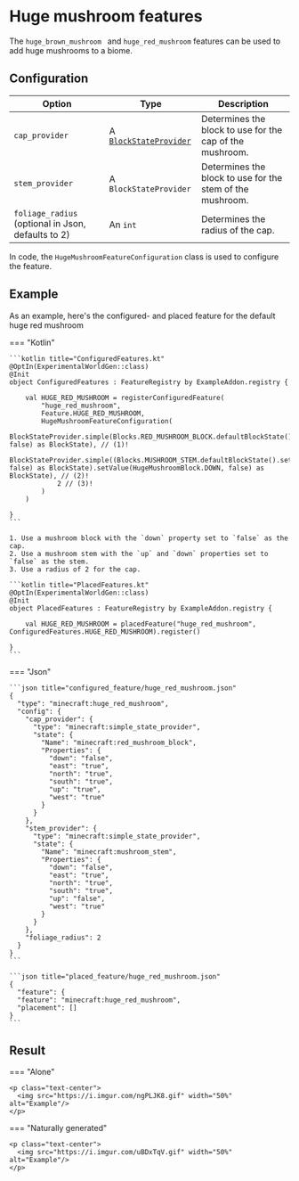 # Huge mushroom features

The `huge_brown_mushroom ` and `huge_red_mushroom` features can be used to add huge mushrooms to a biome.

## Configuration

| Option                                             | Type                                                    | Description                                               |
|----------------------------------------------------|---------------------------------------------------------|-----------------------------------------------------------|
| `cap_provider`                                     | A [`BlockStateProvider`](../../block-state-provider.md) | Determines the block to use for the cap of the mushroom.  |
| `stem_provider`                                    | A `BlockStateProvider`                                  | Determines the block to use for the stem of the mushroom. |
| `foliage_radius` (optional in Json, defaults to 2) | An `int`                                                | Determines the radius of the cap.                         |

In code, the `HugeMushroomFeatureConfiguration` class is used to configure the feature.

## Example

As an example, here's the configured- and placed feature for the default huge red mushroom

=== "Kotlin"

    ```kotlin title="ConfiguredFeatures.kt"
    @OptIn(ExperimentalWorldGen::class)
    @Init
    object ConfiguredFeatures : FeatureRegistry by ExampleAddon.registry {
    
        val HUGE_RED_MUSHROOM = registerConfiguredFeature(
            "huge_red_mushroom",
            Feature.HUGE_RED_MUSHROOM,
            HugeMushroomFeatureConfiguration(
                BlockStateProvider.simple(Blocks.RED_MUSHROOM_BLOCK.defaultBlockState().setValue(HugeMushroomBlock.DOWN, false) as BlockState), // (1)!
                BlockStateProvider.simple((Blocks.MUSHROOM_STEM.defaultBlockState().setValue(HugeMushroomBlock.UP, false) as BlockState).setValue(HugeMushroomBlock.DOWN, false) as BlockState), // (2)!
                2 // (3)!
            )
        )
    
    }
    ```

    1. Use a mushroom block with the `down` property set to `false` as the cap.
    2. Use a mushroom stem with the `up` and `down` properties set to `false` as the stem.
    3. Use a radius of 2 for the cap.

    ```kotlin title="PlacedFeatures.kt"
    @OptIn(ExperimentalWorldGen::class)
    @Init
    object PlacedFeatures : FeatureRegistry by ExampleAddon.registry {
    
        val HUGE_RED_MUSHROOM = placedFeature("huge_red_mushroom", ConfiguredFeatures.HUGE_RED_MUSHROOM).register()
    
    }
    ```

=== "Json"

    ```json title="configured_feature/huge_red_mushroom.json"
    {
      "type": "minecraft:huge_red_mushroom",
      "config": {
        "cap_provider": {
          "type": "minecraft:simple_state_provider",
          "state": {
            "Name": "minecraft:red_mushroom_block",
            "Properties": {
              "down": "false",
              "east": "true",
              "north": "true",
              "south": "true",
              "up": "true",
              "west": "true"
            }
          }
        },
        "stem_provider": {
          "type": "minecraft:simple_state_provider",
          "state": {
            "Name": "minecraft:mushroom_stem",
            "Properties": {
              "down": "false",
              "east": "true",
              "north": "true",
              "south": "true",
              "up": "false",
              "west": "true"
            }
          }
        },  
        "foliage_radius": 2
      }
    }
    ```

    ```json title="placed_feature/huge_red_mushroom.json"
    {
      "feature": {
      "feature": "minecraft:huge_red_mushroom",
      "placement": []
    }
    ```

## Result

=== "Alone"

    <p class="text-center">
      <img src="https://i.imgur.com/ngPLJK8.gif" width="50%" alt="Example"/>
    </p>

=== "Naturally generated"

    <p class="text-center">
      <img src="https://i.imgur.com/uBDxTqV.gif" width="50%" alt="Example"/>
    </p>